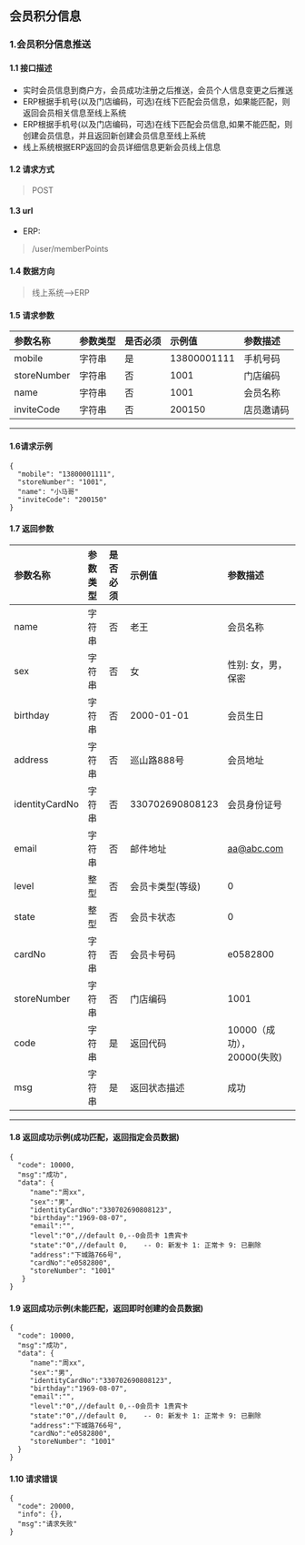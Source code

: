 ## 会员积分信息
### 1.会员积分信息推送
#### 1.1 接口描述
* 实时会员信息到商户方，会员成功注册之后推送，会员个人信息变更之后推送
* ERP根据手机号(以及门店编码，可选)在线下匹配会员信息，如果能匹配，则返回会员相关信息至线上系统
* ERP根据手机号(以及门店编码，可选)在线下匹配会员信息,如果不能匹配，则创建会员信息，并且返回新创建会员信息至线上系统
* 线上系统根据ERP返回的会员详细信息更新会员线上信息
#### 1.2 请求方式
> POST
#### 1.3 url
* ERP:
> /user/memberPoints
#### 1.4 数据方向
> 线上系统-->ERP
#### 1.5 请求参数
| 参数名称 | 参数类型 | 是否必须 | 示例值 | 参数描述  |
| :---         |     :---      |     :--- | :--- | :--- |
| mobile   | 字符串     | 是    | 13800001111    | 手机号码 |
| storeNumber   | 字符串     | 否    | 1001    | 门店编码 |
| name   | 字符串     | 否    | 1001    | 会员名称 |
| inviteCode   | 字符串     | 否    | 200150    | 店员邀请码 |
--------------------- 
#### 1.6请求示例
```
{
  "mobile": "13800001111",
  "storeNumber": "1001",
  "name": "小马哥"
  "inviteCode": "200150"
}
```
#### 1.7 返回参数
| 参数名称 | 参数类型 | 是否必须 | 示例值 | 参数描述  |
| :---         |     :---      |     :--- | :--- | :--- |
| name   | 字符串     | 否    | 老王    | 会员名称 |
| sex   | 字符串     | 否    | 女    | 性别: 女，男，保密 |
| birthday   | 字符串     | 否    | 2000-01-01    | 会员生日 |
| address   | 字符串     | 否    | 巡山路888号    | 会员地址 |
| identityCardNo   | 字符串     | 否    | 330702690808123    | 会员身份证号 |
| email   | 字符串     | 否    | 邮件地址    | aa@abc.com |
| level   | 整型     | 否    | 会员卡类型(等级)    | 0 |
| state   | 整型     | 否    | 会员卡状态    | 0 |
| cardNo   | 字符串     | 否    | 会员卡号码    | e0582800 |
| storeNumber   | 字符串     | 否    | 门店编码    | 1001 |
| code   | 字符串     | 是    | 返回代码    | 10000（成功），20000(失败) |
| msg   | 字符串     | 是    | 返回状态描述    | 成功 |
--------------------- 
#### 1.8 返回成功示例(成功匹配，返回指定会员数据)
```
{
  "code": 10000,
  "msg":"成功",
  "data": {
     "name":"周xx",
     "sex":"男",
     "identityCardNo":"330702690808123",
     "birthday":"1969-08-07",
     "email":"",
     "level":"0",//default 0,--0会员卡 1贵宾卡
     "state":"0",//default 0,    -- 0: 新发卡 1: 正常卡 9: 已删除
     "address":"下城路766号",
     "cardNo":"e0582800",
     "storeNumber": "1001"
   }
}
```
#### 1.9 返回成功示例(未能匹配，返回即时创建的会员数据)
```
{
  "code": 10000,
  "msg":"成功",
  "data": {
     "name":"周xx",
     "sex":"男",
     "identityCardNo":"330702690808123",
     "birthday":"1969-08-07",
     "email":"",
     "level":"0",//default 0,--0会员卡 1贵宾卡
     "state":"0",//default 0,    -- 0: 新发卡 1: 正常卡 9: 已删除
     "address":"下城路766号",
     "cardNo":"e0582800",
     "storeNumber": "1001"
  }
}
```
#### 1.10 请求错误
```
{
  "code": 20000,
  "info": {},
  "msg":"请求失败"
}
```
